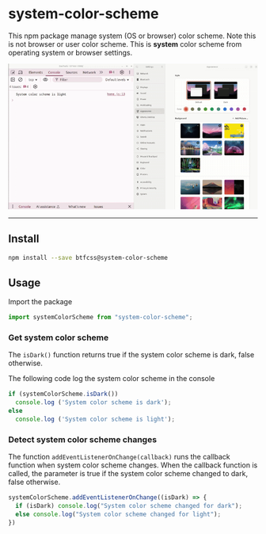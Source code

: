 # system-color-scheme

This npm package manage system (OS or browser) color scheme. 
Note this is not browser or user color scheme. This is **system** color scheme from operating system or browser settings. 


[![Animation showing the system color scheme detection](/images/system-color-scheme.gif)](https://www.youtube.com/watch?v=PnN5bA45lsU)


---

## Install


```bash
npm install --save btfcss@system-color-scheme
```


## Usage 

Import the package 

```js
import systemColorScheme from "system-color-scheme";
```

### Get system color scheme

The `isDark()` function returns true if the system color scheme is dark, false otherwise. 

The following code log the system color scheme in the console


```js
if (systemColorScheme.isDark()) 
  console.log ('System color scheme is dark');
else
  console.log ('System color scheme is light');
```

### Detect system color scheme changes

The function `addEventListenerOnChange(callback)` runs the callback function when system color scheme changes. When the callback function is called, the parameter is true if the system color scheme changed to dark, false otherwise. 

``` js
systemColorScheme.addEventListenerOnChange((isDark) => {
  if (isDark) console.log("System color scheme changed for dark");
  else console.log("System color scheme changed for light");
})
```